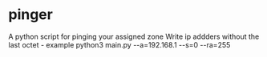 # pinger
A python script for pinging your assigned zone
Write ip addders without the last octet - example python3 main.py --a=192.168.1 --s=0 --ra=255
